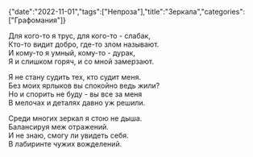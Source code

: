 {"date":"2022-11-01","tags":["Непроза"],"title":"Зеркала","categories":["Графомания"]}

Для кого-то я трус, для кого-то - слабак,  
Кто-то видит добро, где-то злом называют.  
И кому-то я умный, кому-то - дурак,  
Я и слишком горяч, и со мной замерзают.

Я не стану судить тех, кто судит меня.  
Без моих ярлыков вы спокойно ведь жили?  
Но и спорить не буду - вы все за меня  
В мелочах и деталях давно уж решили.

Среди многих зеркал я стою не дыша.  
Балансируя меж отражений.  
И не знаю, смогу ли увидеть себя.  
В лабиринте чужих вожделений.
